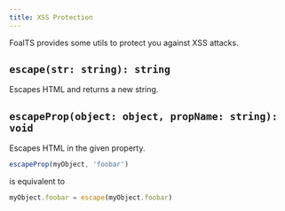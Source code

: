 ```yaml
---
title: XSS Protection
---
```


FoalTS provides some utils to protect you against XSS attacks.

## `escape(str: string): string`

Escapes HTML and returns a new string.

## `escapeProp(object: object, propName: string): void`

Escapes HTML in the given property.

```typescript
escapeProp(myObject, 'foobar')
```
is equivalent to
```typescript
myObject.foobar = escape(myObject.foobar)
```
